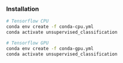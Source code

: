 


### Installation 

```bash
# Tensorflow CPU
conda env create -f conda-cpu.yml
conda activate unsupervised_classification

# Tensorflow GPU
conda env create -f conda-gpu.yml
conda activate unsupervised_classification
```

